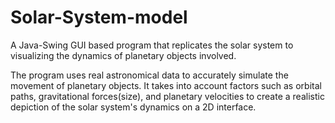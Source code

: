 # Solar-System-model
A Java-Swing GUI based program that replicates the solar system to visualizing the dynamics of planetary objects involved.

The program uses real astronomical data to accurately simulate the movement of planetary objects. It takes into account factors such as 
orbital paths, gravitational forces(size), and planetary velocities to create a realistic depiction of the solar system's dynamics on a 2D interface.
